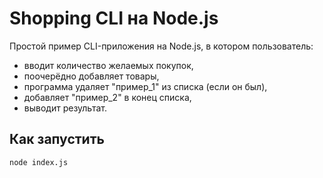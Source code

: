 # Shopping CLI на Node.js
Простой пример CLI-приложения на Node.js, в котором пользователь:
- вводит количество желаемых покупок,
- поочерёдно добавляет товары,
- программа удаляет "пример_1" из списка (если он был),
- добавляет "пример_2" в конец списка,
- выводит результат.
## Как запустить

```bash
node index.js
